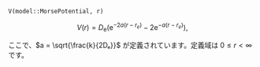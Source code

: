 `V(model::MorsePotential, r)`

$$
V(r) = D_\mathrm{e} \left( \mathrm{e}^{-2a(r-r_e)} - 2\mathrm{e}^{-a(r-r_e)} \right),
$$

ここで、$a = \sqrt{\frac{k}{2Dₑ}}$ が定義されています。定義域は $0\leq r \lt \infty$ です。
